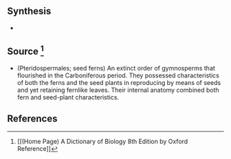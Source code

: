 ## Synthesis
- 
## Source [^1]
- (Pteridospermales; seed ferns) An extinct order of gymnosperms that flourished in the Carboniferous period. They possessed characteristics of both the ferns and the seed plants in reproducing by means of seeds and yet retaining fernlike leaves. Their internal anatomy combined both fern and seed-plant characteristics.
## References

[^1]: [[(Home Page) A Dictionary of Biology 8th Edition by Oxford Reference]]